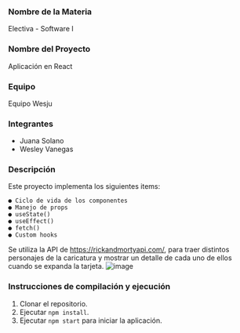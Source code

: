 ### Nombre de la Materia
Electiva - Software I

### Nombre del Proyecto
Aplicación en React

### Equipo
Equipo Wesju

### Integrantes
* Juana Solano
* Wesley Vanegas
  
### Descripción
Este proyecto implementa los siguientes items:
```
● Ciclo de vida de los componentes
● Manejo de props
● useState()
● useEffect()
● fetch()
● Custom hooks
```

Se utiliza la API de https://rickandmortyapi.com/, para traer distintos personajes de la
caricatura y mostrar un detalle de cada uno de ellos cuando se expanda la tarjeta.
![image](https://github.com/user-attachments/assets/66d245d3-b570-44f1-9974-39af115ec383)

### Instrucciones de compilación y ejecución
1. Clonar el repositorio.
2. Ejecutar `npm install`.
3. Ejecutar `npm start` para iniciar la
aplicación.
